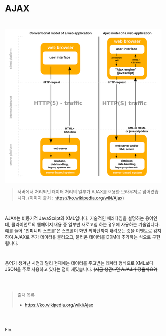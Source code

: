 # AJAX

<br>

![img](hogeun.assets/image.png)

> 서버에서 처리되던 데이터 처리의 일부가 AJAX를 이용한 브라우저로 넘어왔습니다. (이미지 출처 : https://ko.wikipedia.org/wiki/Ajax)

<br>

AJAX는 비동기적 JavaScript와 XML입니다. 기술적인 패러다임을 설명하는 용어인데, 클라이언트의 웹페이지 내용 중 일부만 새로고침 하는 경우에 사용하는 기술입니다. 예를 들어 "인피니티 스크롤"은 스크롤이 화면 최하단까지 내려오는 것을 이벤트로 감지하여 AJAX로 추가 데이터를 불러오고, 불러온 데이터를 DOM에 추가하는 식으로 구현됩니다.

<br>

용어가 생겨난 시점과 달리 현재에는 데이터를 주고받는 데이터 형식으로 XML보다 JSON을 주로 사용하고 있다는 점이 재밌습니다. ~~(지금 생긴다면 AJAJ가 됐을까요?)~~

<br><br>

> 출처 목록
>
> * https://ko.wikipedia.org/wiki/Ajax

<br><br>

Fin.

